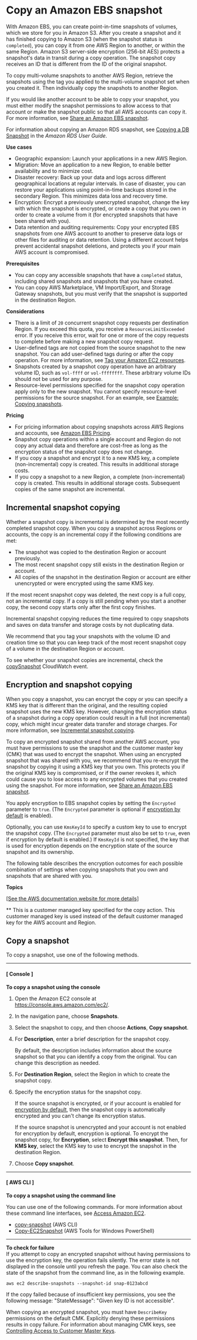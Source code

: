 # Copy an Amazon EBS snapshot<a name="ebs-copy-snapshot"></a>

With Amazon EBS, you can create point\-in\-time snapshots of volumes, which we store for you in Amazon S3\. After you create a snapshot and it has finished copying to Amazon S3 \(when the snapshot status is `completed`\), you can copy it from one AWS Region to another, or within the same Region\. Amazon S3 server\-side encryption \(256\-bit AES\) protects a snapshot's data in transit during a copy operation\. The snapshot copy receives an ID that is different from the ID of the original snapshot\.

To copy multi\-volume snapshots to another AWS Region, retrieve the snapshots using the tag you applied to the multi\-volume snapshot set when you created it\. Then individually copy the snapshots to another Region\.

If you would like another account to be able to copy your snapshot, you must either modify the snapshot permissions to allow access to that account or make the snapshot public so that all AWS accounts can copy it\. For more information, see [Share an Amazon EBS snapshot](ebs-modifying-snapshot-permissions.md)\.

For information about copying an Amazon RDS snapshot, see [Copying a DB Snapshot](https://docs.aws.amazon.com/AmazonRDS/latest/UserGuide/USER_CopySnapshot.html) in the *Amazon RDS User Guide*\.

**Use cases**
+ Geographic expansion: Launch your applications in a new AWS Region\.
+ Migration: Move an application to a new Region, to enable better availability and to minimize cost\.
+ Disaster recovery: Back up your data and logs across different geographical locations at regular intervals\. In case of disaster, you can restore your applications using point\-in\-time backups stored in the secondary Region\. This minimizes data loss and recovery time\.
+ Encryption: Encrypt a previously unencrypted snapshot, change the key with which the snapshot is encrypted, or create a copy that you own in order to create a volume from it \(for encrypted snapshots that have been shared with you\)\.
+ Data retention and auditing requirements: Copy your encrypted EBS snapshots from one AWS account to another to preserve data logs or other files for auditing or data retention\. Using a different account helps prevent accidental snapshot deletions, and protects you if your main AWS account is compromised\.

**Prerequisites**
+ You can copy any accessible snapshots that have a `completed` status, including shared snapshots and snapshots that you have created\.
+ You can copy AWS Marketplace, VM Import/Export, and Storage Gateway snapshots, but you must verify that the snapshot is supported in the destination Region\.

**Considerations**
+ There is a limit of `20` concurrent snapshot copy requests per destination Region\. If you exceed this quota, you receive a `ResourceLimitExceeded` error\. If you receive this error, wait for one or more of the copy requests to complete before making a new snapshot copy request\.
+ User\-defined tags are not copied from the source snapshot to the new snapshot\. You can add user\-defined tags during or after the copy operation\. For more information, see [Tag your Amazon EC2 resources](Using_Tags.md)\.
+ Snapshots created by a snapshot copy operation have an arbitrary volume ID, such as `vol-ffff` or `vol-ffffffff`\. These arbitrary volume IDs should not be used for any purpose\.
+ Resource\-level permissions specified for the snapshot copy operation apply only to the new snapshot\. You cannot specify resource\-level permissions for the source snapshot\. For an example, see [Example: Copying snapshots](ExamplePolicies_EC2.md#iam-copy-snapshot)\.

**Pricing**
+ For pricing information about copying snapshots across AWS Regions and accounts, see [Amazon EBS Pricing](http://aws.amazon.com/ebs/pricing/)\.
+ Snapshot copy operations within a single account and Region do not copy any actual data and therefore are cost\-free as long as the encryption status of the snapshot copy does not change\.
+ If you copy a snapshot and encrypt it to a new KMS key, a complete \(non\-incremental\) copy is created\. This results in additional storage costs\.
+ If you copy a snapshot to a new Region, a complete \(non\-incremental\) copy is created\. This results in additional storage costs\. Subsequent copies of the same snapshot are incremental\.

## Incremental snapshot copying<a name="ebs-incremental-copy"></a>

Whether a snapshot copy is incremental is determined by the most recently completed snapshot copy\. When you copy a snapshot across Regions or accounts, the copy is an incremental copy if the following conditions are met:
+ The snapshot was copied to the destination Region or account previously\.
+ The most recent snapshot copy still exists in the destination Region or account\.
+ All copies of the snapshot in the destination Region or account are either unencrypted or were encrypted using the same KMS key\.

If the most recent snapshot copy was deleted, the next copy is a full copy, not an incremental copy\. If a copy is still pending when you start a another copy, the second copy starts only after the first copy finishes\.

Incremental snapshot copying reduces the time required to copy snapshots and saves on data transfer and storage costs by not duplicating data\.

We recommend that you tag your snapshots with the volume ID and creation time so that you can keep track of the most recent snapshot copy of a volume in the destination Region or account\.

To see whether your snapshot copies are incremental, check the [copySnapshot](ebs-cloud-watch-events.md#copy-snapshot-complete) CloudWatch event\.

## Encryption and snapshot copying<a name="creating-encrypted-snapshots"></a>

When you copy a snapshot, you can encrypt the copy or you can specify a KMS key that is different than the original, and the resulting copied snapshot uses the new KMS key\. However, changing the encryption status of a snapshot during a copy operation could result in a full \(not incremental\) copy, which might incur greater data transfer and storage charges\. For more information, see [Incremental snapshot copying](#ebs-incremental-copy)\. 

To copy an encrypted snapshot shared from another AWS account, you must have permissions to use the snapshot and the customer master key \(CMK\) that was used to encrypt the snapshot\. When using an encrypted snapshot that was shared with you, we recommend that you re\-encrypt the snapshot by copying it using a KMS key that you own\. This protects you if the original KMS key is compromised, or if the owner revokes it, which could cause you to lose access to any encrypted volumes that you created using the snapshot\. For more information, see [Share an Amazon EBS snapshot](ebs-modifying-snapshot-permissions.md)\.

You apply encryption to EBS snapshot copies by setting the `Encrypted` parameter to `true`\. \(The `Encrypted` parameter is optional if [encryption by default](EBSEncryption.md#encryption-by-default) is enabled\)\.

Optionally, you can use `KmsKeyId` to specify a custom key to use to encrypt the snapshot copy\. \(The `Encrypted` parameter must also be set to `true`, even if encryption by default is enabled\.\) If `KmsKeyId` is not specified, the key that is used for encryption depends on the encryption state of the source snapshot and its ownership\.

The following table describes the encryption outcomes for each possible combination of settings when copying snapshots that you own and snapshots that are shared with you\.

**Topics**

[\[See the AWS documentation website for more details\]](http://docs.aws.amazon.com/AWSEC2/latest/WindowsGuide/ebs-copy-snapshot.html)

\*\* This is a customer managed key specified for the copy action\. This customer managed key is used instead of the default customer managed key for the AWS account and Region\.

## Copy a snapshot<a name="ebs-snapshot-copy"></a>

To copy a snapshot, use one of the following methods\.

------
#### [ Console ]

**To copy a snapshot using the console**

1. Open the Amazon EC2 console at [https://console\.aws\.amazon\.com/ec2/](https://console.aws.amazon.com/ec2/)\.

1. In the navigation pane, choose **Snapshots**\.

1. Select the snapshot to copy, and then choose **Actions**, **Copy snapshot**\.

1. For **Description**, enter a brief description for the snapshot copy\.

   By default, the description includes information about the source snapshot so that you can identify a copy from the original\. You can change this description as needed\.

1. For **Destination Region**, select the Region in which to create the snapshot copy\.

1. Specify the encryption status for the snapshot copy\.

   If the source snapshot is encrypted, or if your account is enabled for [encryption by default](EBSEncryption.md#encryption-by-default), then the snapshot copy is automatically encrypted and you can't change its encryption status\.

   If the source snapshot is unencrypted and your account is not enabled for encryption by default, encryption is optional\. To encrypt the snapshot copy, for **Encryption**, select **Encrypt this snapshot**\. Then, for **KMS key**, select the KMS key to use to encrypt the snapshot in the destination Region\.

1. Choose **Copy snapshot**\.

------
#### [ AWS CLI ]

**To copy a snapshot using the command line**

You can use one of the following commands\. For more information about these command line interfaces, see [Access Amazon EC2](concepts.md#access-ec2)\.
+ [copy\-snapshot](https://docs.aws.amazon.com/cli/latest/reference/ec2/copy-snapshot.html) \(AWS CLI\)
+ [Copy\-EC2Snapshot](https://docs.aws.amazon.com/powershell/latest/reference/items/Copy-EC2Snapshot.html) \(AWS Tools for Windows PowerShell\)

------

**To check for failure**  
If you attempt to copy an encrypted snapshot without having permissions to use the encryption key, the operation fails silently\. The error state is not displayed in the console until you refresh the page\. You can also check the state of the snapshot from the command line, as in the following example\.

```
aws ec2 describe-snapshots --snapshot-id snap-0123abcd
```

If the copy failed because of insufficient key permissions, you see the following message: "StateMessage": "Given key ID is not accessible"\.

When copying an encrypted snapshot, you must have `DescribeKey` permissions on the default CMK\. Explicitly denying these permissions results in copy failure\. For information about managing CMK keys, see [Controlling Access to Customer Master Keys](https://docs.aws.amazon.com/kms/latest/developerguide/control-access.html)\.
